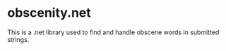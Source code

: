 obscenity.net
=============

This is a .net library used to find and handle obscene words in submitted strings.
